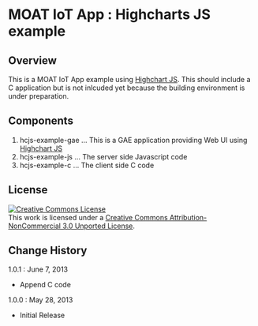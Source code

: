 # MOAT IoT App : Highcharts JS example

## Overview
This is a MOAT IoT App example using [Highchart JS](http://www.highcharts.com/).
This should include a C application but is not inlcuded yet because the building environment is under preparation.

## Components
 1. hcjs-example-gae ... This is a GAE application providing Web UI using [Highchart JS](http://www.highcharts.com/)
 1. hcjs-example-js  ... The server side Javascript code
 1. hcjs-example-c   ... The client side C code

## License
<a rel="license" href="http://creativecommons.org/licenses/by-nc/3.0/"><img alt="Creative Commons License" style="border-width:0" src="http://i.creativecommons.org/l/by-nc/3.0/88x31.png" /></a><br />This work is licensed under a <a rel="license" href="http://creativecommons.org/licenses/by-nc/3.0/">Creative Commons Attribution-NonCommercial 3.0 Unported License</a>.

## Change History

1.0.1 : June 7, 2013

* Append C code

1.0.0 : May 28, 2013

* Initial Release


